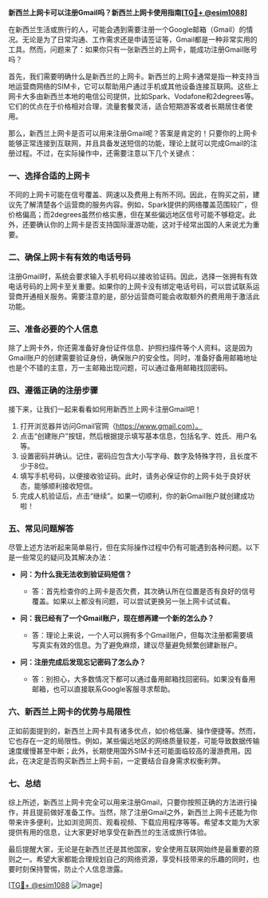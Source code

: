 **新西兰上网卡可以注册Gmail吗？新西兰上网卡使用指南[[TG💪+ @esim1088](https://t.me/s/esim1088)]**

在新西兰生活或旅行的人，可能会遇到需要注册一个Google邮箱（Gmail）的情况。无论是为了日常沟通、工作需求还是申请签证等，Gmail都是一种非常实用的工具。然而，问题来了：如果你只有一张新西兰的上网卡，能成功注册Gmail账号吗？

首先，我们需要明确什么是新西兰的上网卡。新西兰的上网卡通常是指一种支持当地运营商网络的SIM卡，它可以帮助用户通过手机或其他设备连接互联网。这些上网卡大多由新西兰本地的电信公司提供，比如Spark、Vodafone和2degrees等。它们的优点在于价格相对合理，流量套餐灵活，适合短期游客或者长期居住者使用。

那么，新西兰上网卡是否可以用来注册Gmail呢？答案是肯定的！只要你的上网卡能够正常连接到互联网，并且具备发送短信的功能，理论上就可以完成Gmail的注册过程。不过，在实际操作中，还需要注意以下几个关键点：

### **一、选择合适的上网卡**
不同的上网卡可能在信号覆盖、网速以及费用上有所不同。因此，在购买之前，建议先了解清楚各个运营商的服务内容。例如，Spark提供的网络覆盖范围较广，但价格偏高；而2degrees虽然价格实惠，但在某些偏远地区信号可能不够稳定。此外，还要确认你的上网卡是否支持国际漫游功能，这对于经常出国的人来说尤为重要。

### **二、确保上网卡有有效的电话号码**
注册Gmail时，系统会要求输入手机号码以接收验证码。因此，选择一张拥有有效电话号码的上网卡至关重要。如果你的上网卡没有绑定电话号码，可以尝试联系运营商开通相关服务。需要注意的是，部分运营商可能会收取额外的费用用于激活此功能。

### **三、准备必要的个人信息**
除了上网卡外，你还需准备好身份证件信息、护照扫描件等个人资料。这是因为Gmail账户的创建需要验证身份，确保账户的安全性。同时，准备好备用邮箱地址也是个不错的主意，万一主邮箱出现问题，可以通过备用邮箱找回密码。

### **四、遵循正确的注册步骤**
接下来，让我们一起来看看如何用新西兰上网卡注册Gmail吧！

1. 打开浏览器并访问Gmail官网（https://www.gmail.com）。
2. 点击“创建账户”按钮，然后根据提示填写基本信息，包括名字、姓氏、用户名等。
3. 设置密码并确认。记住，密码应包含大小写字母、数字及特殊字符，且长度不少于8位。
4. 填写手机号码，以便接收验证码。此时，请务必保证你的上网卡处于良好状态，能够顺利接收短信。
5. 完成人机验证后，点击“继续”。如果一切顺利，你的新Gmail账户就创建成功啦！

### **五、常见问题解答**
尽管上述方法听起来简单易行，但在实际操作过程中仍有可能遇到各种问题。以下是一些常见的疑问及其解决办法：

- **问：为什么我无法收到验证码短信？**
  - 答：首先检查你的上网卡是否欠费，其次确认所在位置是否有良好的信号覆盖。如果以上都没有问题，可以尝试更换另一张上网卡试试看。

- **问：我已经有了一个Gmail账户，现在想再建一个新的怎么办？**
  - 答：理论上来说，一个人可以拥有多个Gmail账户，但每次注册都需要填写真实有效的信息。为了避免麻烦，建议尽量避免频繁创建新账户。

- **问：注册完成后发现忘记密码了怎么办？**
  - 答：别担心，大多数情况下都可以通过备用邮箱找回密码。如果没有备用邮箱，也可以直接联系Google客服寻求帮助。

### **六、新西兰上网卡的优势与局限性**
正如前面提到的，新西兰上网卡具有诸多优点，如价格低廉、操作便捷等。然而，它也存在一定的局限性。例如，某些偏远地区的网络质量较差，可能导致数据传输速度缓慢甚至中断；此外，长期使用国外SIM卡还可能面临较高的漫游费用。因此，在决定是否购买新西兰上网卡前，一定要结合自身需求权衡利弊。

### **七、总结**
综上所述，新西兰上网卡完全可以用来注册Gmail，只要你按照正确的方法进行操作，并且提前做好准备工作。当然，除了注册Gmail之外，新西兰上网卡还能为你带来许多便利，比如浏览网页、观看视频、下载应用程序等等。希望本文能为大家提供有用的信息，让大家更好地享受在新西兰的生活或旅行体验。

最后提醒大家，无论是在新西兰还是其他国家，安全使用互联网始终是最重要的原则之一。希望大家都能合理规划自己的网络资源，享受科技带来的乐趣的同时，也要时刻保持警惕，防止个人信息泄露。

[[TG💪+ @esim1088](https://t.me/s/esim1088) ![Image](https://i.postimg.cc/4NQfJmqS/Snipaste-2025-05-13-00-14-12.png)]
